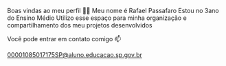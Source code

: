Boas vindas ao meu perfil 💙💙
Meu nome é Rafael Passafaro
Estou no 3ano do Ensino Médio
Utilizo esse espaço para minha organização e compartilhamento dos meu projetos desenvolvidos

Você pode entrar em contato comigo 📫

00001085017175SP@aluno.educacao.sp.gov.br
